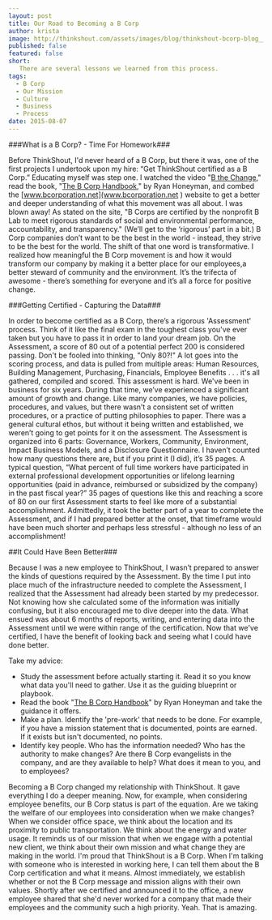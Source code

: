 ```yaml
---
layout: post
title: Our Road to Becoming a B Corp
author: krista
image: http://thinkshout.com/assets/images/blog/thinkshout-bcorp-blog__2_.jpg
published: false 
featured: false
short: 
   There are several lessons we learned from this process.
tags: 
  - B Corp
  - Our Mission
  - Culture
  - Business
  - Process
date: 2015-08-07
---
```


###What is a B Corp? - Time For Homework###

Before ThinkShout, I'd never heard of a B Corp, but there it was, one of the  first projects I undertook upon my hire: “Get ThinkShout certified as a B Corp.”
Educating myself was step one. I watched the video "[B the Change](https://www.youtube.com/watch?v=V-VFZUFJwt4&feature=youtu.be)," read the book, "[The B Corp Handbook](https://www.bcorporation.net/handbook)," by Ryan Honeyman, and combed the [www.bcorporation.net](www.bcorporation.net ) website to get a better and deeper understanding of what this movement was all about. I was blown away!
As stated on the site, "B Corps are certified by the nonprofit B Lab to meet rigorous standards of social and environmental performance, accountability, and transparency." (We’ll get to the ‘rigorous’ part in a bit.) B Corp companies don’t want to be the best in the world - instead, they strive to be the best for the world. The shift of that one word is transformative. 
I realized how meaningful the B Corp movement is and how it would transform our company by making it a better place for our employees,a better steward of community and the environment. It’s the trifecta of awesome - there’s something for everyone and it’s all a force for positive change.

###Getting Certified - Capturing the Data###

In order to become certified as a B Corp, there’s a rigorous 'Assessment' process. Think of it like the final exam in the toughest class you've ever taken but you have to pass it in order to land your dream job. On the Assessment, a score of 80 out of a potential perfect 200 is considered passing. Don't be fooled into thinking, "Only 80?!" A lot goes into the scoring process, and data is pulled from multiple areas: Human Resources, Building Management, Purchasing, Financials, Employee Benefits . . . it's all gathered, compiled and scored.
This assessment is hard. We've been in business for six years. During that time, we’ve experienced a significant amount of growth and change. Like many companies, we have policies, procedures, and values, but there wasn’t a consistent set of written procedures, or a practice of putting philosophies to paper. There was a general cultural ethos, but without it being written and established, we weren’t going to get points for it on the assessment. 
The Assessment is organized into 6 parts: Governance, Workers, Community, Environment, Impact Business Models, and a Disclosure Questionnaire. I haven’t counted how many questions there are, but if you print it (I did), it’s 35 pages. A typical question, “What percent of full time workers have participated in external professional development opportunities or lifelong learning opportunities (paid in advance, reimbursed or subsidized by the company) in the past fiscal year?” 35 pages of questions like this and reaching a score of 80 on our first Assessment starts to feel like more of a substantial accomplishment. 
Admittedly, it took the better part of a year to complete the Assessment, and if I had prepared better at the onset, that timeframe would have been much shorter and perhaps less stressful - although no less of an accomplishment!

##It Could Have Been Better###

Because I was a new employee to ThinkShout, I wasn’t prepared to answer the kinds of questions required by the Assessment. By the time I put into place much of the infrastructure needed to complete the Assessment, I realized that the Assessment had already been started by my predecessor. Not knowing how she calculated some of the information was initially confusing, but it also encouraged me to dive deeper into the data. What ensued was about 6 months of reports, writing, and entering data into the Assessment until we were within range of the certification.
Now that we've certified, I have the benefit of looking back and seeing what I could have done better. 

Take my advice: 

* Study the assessment before actually starting it. Read it so you know what data you'll need to gather. Use it as the guiding blueprint or playbook.
* Read the book "[The B Corp Handbook](https://www.bcorporation.net/handbook)" by Ryan Honeyman and take the guidance it offers.
* Make a plan. Identify the 'pre-work' that needs to be done. For example, if you have a mission statement that is documented, points are earned. If it exists but isn't documented, no points.
* Identify key people. Who has the information needed? Who has the authority to make changes? Are there B Corp evangelists in the company, and are they available to help?
What does it mean to you, and to employees?

Becoming a B Corp changed my relationship with ThinkShout. It gave everything I do a deeper meaning. Now, for example, when considering employee benefits, our B Corp status is part of the equation. Are we taking the welfare of our employees into consideration when we make changes? When we consider office space, we think about the location and its proximity to public transportation. We think about the energy and water usage. It reminds us of our mission that when we engage with a potential new client, we think about their own mission and what change they are making in the world.
I'm proud that ThinkShout is a B Corp. When I'm talking with someone who is interested in working here, I can tell them about the B Corp certification and what it means. Almost immediately, we establish whether or not the B Corp message and mission aligns with their own values.
Shortly after we certified and announced it to the office, a new employee shared that she'd never worked for a company that made their employees and the community such a high priority. Yeah. That is amazing.
